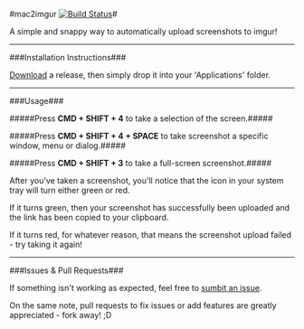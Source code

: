 #mac2imgur [![Build Status](http://ci.rauix.net/buildStatus/icon?job=mac2imgur)](http://ci.rauix.net/job/mac2imgur/)#

A simple and snappy way to automatically upload screenshots to imgur!

---

###Installation Instructions###

[Download](https://github.com/rauix/mac2imgur/releases) a release, then simply drop it into your 'Applications' folder.

---

###Usage###

#####Press **CMD + SHIFT + 4** to take a selection of the screen.#####

#####Press **CMD + SHIFT + 4 + SPACE** to take screenshot a specific window, menu or dialog.#####

#####Press **CMD + SHIFT + 3** to take a full-screen screenshot.#####

After you've taken a screenshot, you'll notice that the icon in your system tray will turn either green or red.

If it turns green, then your screenshot has successfully been uploaded and the link has been copied to your clipboard.

If it turns red, for whatever reason, that means the screenshot upload failed - try taking it again!

---

###Issues & Pull Requests###

If something isn't working as expected, feel free to [sumbit an issue](https://github.com/rauix/mac2imgur/issues).

On the same note, pull requests to fix issues or add features are greatly appreciated - fork away! ;D
